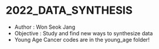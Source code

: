 # 2022_DATA_SYNTHESIS
- Author : Won Seok Jang
- Objective : Study and find new ways to synthesize data
- Young Age Cancer codes are in the young_age folder!

